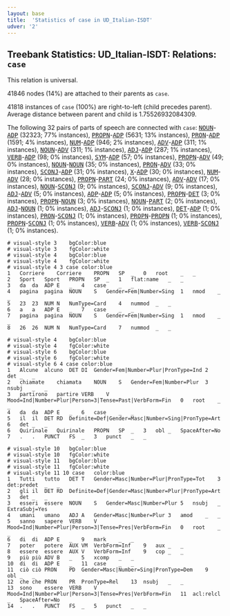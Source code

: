 ```yaml
---
layout: base
title:  'Statistics of case in UD_Italian-ISDT'
udver: '2'
---
```


## Treebank Statistics: UD_Italian-ISDT: Relations: `case`

This relation is universal.

41846 nodes (14%) are attached to their parents as `case`.

41818 instances of `case` (100%) are right-to-left (child precedes parent).
Average distance between parent and child is 1.75526932084309.

The following 32 pairs of parts of speech are connected with `case`: <tt><a href="it_isdt-pos-NOUN.html">NOUN</a></tt>-<tt><a href="it_isdt-pos-ADP.html">ADP</a></tt> (32323; 77% instances), <tt><a href="it_isdt-pos-PROPN.html">PROPN</a></tt>-<tt><a href="it_isdt-pos-ADP.html">ADP</a></tt> (5631; 13% instances), <tt><a href="it_isdt-pos-PRON.html">PRON</a></tt>-<tt><a href="it_isdt-pos-ADP.html">ADP</a></tt> (1591; 4% instances), <tt><a href="it_isdt-pos-NUM.html">NUM</a></tt>-<tt><a href="it_isdt-pos-ADP.html">ADP</a></tt> (946; 2% instances), <tt><a href="it_isdt-pos-ADV.html">ADV</a></tt>-<tt><a href="it_isdt-pos-ADP.html">ADP</a></tt> (311; 1% instances), <tt><a href="it_isdt-pos-NOUN.html">NOUN</a></tt>-<tt><a href="it_isdt-pos-ADV.html">ADV</a></tt> (311; 1% instances), <tt><a href="it_isdt-pos-ADJ.html">ADJ</a></tt>-<tt><a href="it_isdt-pos-ADP.html">ADP</a></tt> (287; 1% instances), <tt><a href="it_isdt-pos-VERB.html">VERB</a></tt>-<tt><a href="it_isdt-pos-ADP.html">ADP</a></tt> (98; 0% instances), <tt><a href="it_isdt-pos-SYM.html">SYM</a></tt>-<tt><a href="it_isdt-pos-ADP.html">ADP</a></tt> (57; 0% instances), <tt><a href="it_isdt-pos-PROPN.html">PROPN</a></tt>-<tt><a href="it_isdt-pos-ADV.html">ADV</a></tt> (49; 0% instances), <tt><a href="it_isdt-pos-NOUN.html">NOUN</a></tt>-<tt><a href="it_isdt-pos-NOUN.html">NOUN</a></tt> (35; 0% instances), <tt><a href="it_isdt-pos-PRON.html">PRON</a></tt>-<tt><a href="it_isdt-pos-ADV.html">ADV</a></tt> (33; 0% instances), <tt><a href="it_isdt-pos-SCONJ.html">SCONJ</a></tt>-<tt><a href="it_isdt-pos-ADP.html">ADP</a></tt> (31; 0% instances), <tt><a href="it_isdt-pos-X.html">X</a></tt>-<tt><a href="it_isdt-pos-ADP.html">ADP</a></tt> (30; 0% instances), <tt><a href="it_isdt-pos-NUM.html">NUM</a></tt>-<tt><a href="it_isdt-pos-ADV.html">ADV</a></tt> (28; 0% instances), <tt><a href="it_isdt-pos-PROPN.html">PROPN</a></tt>-<tt><a href="it_isdt-pos-PART.html">PART</a></tt> (24; 0% instances), <tt><a href="it_isdt-pos-ADV.html">ADV</a></tt>-<tt><a href="it_isdt-pos-ADV.html">ADV</a></tt> (17; 0% instances), <tt><a href="it_isdt-pos-NOUN.html">NOUN</a></tt>-<tt><a href="it_isdt-pos-SCONJ.html">SCONJ</a></tt> (9; 0% instances), <tt><a href="it_isdt-pos-SCONJ.html">SCONJ</a></tt>-<tt><a href="it_isdt-pos-ADV.html">ADV</a></tt> (9; 0% instances), <tt><a href="it_isdt-pos-ADJ.html">ADJ</a></tt>-<tt><a href="it_isdt-pos-ADV.html">ADV</a></tt> (5; 0% instances), <tt><a href="it_isdt-pos-ADP.html">ADP</a></tt>-<tt><a href="it_isdt-pos-ADP.html">ADP</a></tt> (5; 0% instances), <tt><a href="it_isdt-pos-PROPN.html">PROPN</a></tt>-<tt><a href="it_isdt-pos-DET.html">DET</a></tt> (3; 0% instances), <tt><a href="it_isdt-pos-PROPN.html">PROPN</a></tt>-<tt><a href="it_isdt-pos-NOUN.html">NOUN</a></tt> (3; 0% instances), <tt><a href="it_isdt-pos-NOUN.html">NOUN</a></tt>-<tt><a href="it_isdt-pos-PART.html">PART</a></tt> (2; 0% instances), <tt><a href="it_isdt-pos-ADJ.html">ADJ</a></tt>-<tt><a href="it_isdt-pos-NOUN.html">NOUN</a></tt> (1; 0% instances), <tt><a href="it_isdt-pos-ADJ.html">ADJ</a></tt>-<tt><a href="it_isdt-pos-SCONJ.html">SCONJ</a></tt> (1; 0% instances), <tt><a href="it_isdt-pos-DET.html">DET</a></tt>-<tt><a href="it_isdt-pos-ADP.html">ADP</a></tt> (1; 0% instances), <tt><a href="it_isdt-pos-PRON.html">PRON</a></tt>-<tt><a href="it_isdt-pos-SCONJ.html">SCONJ</a></tt> (1; 0% instances), <tt><a href="it_isdt-pos-PROPN.html">PROPN</a></tt>-<tt><a href="it_isdt-pos-PROPN.html">PROPN</a></tt> (1; 0% instances), <tt><a href="it_isdt-pos-PROPN.html">PROPN</a></tt>-<tt><a href="it_isdt-pos-SCONJ.html">SCONJ</a></tt> (1; 0% instances), <tt><a href="it_isdt-pos-VERB.html">VERB</a></tt>-<tt><a href="it_isdt-pos-ADV.html">ADV</a></tt> (1; 0% instances), <tt><a href="it_isdt-pos-VERB.html">VERB</a></tt>-<tt><a href="it_isdt-pos-SCONJ.html">SCONJ</a></tt> (1; 0% instances).


~~~ conllu
# visual-style 3	bgColor:blue
# visual-style 3	fgColor:white
# visual-style 4	bgColor:blue
# visual-style 4	fgColor:white
# visual-style 4 3 case	color:blue
1	Corriere	Corriere	PROPN	SP	_	0	root	_	_
2	Sport	Sport	PROPN	SP	_	1	flat:name	_	_
3	da	da	ADP	E	_	4	case	_	_
4	pagina	pagina	NOUN	S	Gender=Fem|Number=Sing	1	nmod	_	_
5	23	23	NUM	N	NumType=Card	4	nummod	_	_
6	a	a	ADP	E	_	7	case	_	_
7	pagina	pagina	NOUN	S	Gender=Fem|Number=Sing	1	nmod	_	_
8	26	26	NUM	N	NumType=Card	7	nummod	_	_

~~~


~~~ conllu
# visual-style 4	bgColor:blue
# visual-style 4	fgColor:white
# visual-style 6	bgColor:blue
# visual-style 6	fgColor:white
# visual-style 6 4 case	color:blue
1	Alcune	alcuno	DET	DI	Gender=Fem|Number=Plur|PronType=Ind	2	det	_	_
2	chiamate	chiamata	NOUN	S	Gender=Fem|Number=Plur	3	nsubj	_	_
3	partirono	partire	VERB	V	Mood=Ind|Number=Plur|Person=3|Tense=Past|VerbForm=Fin	0	root	_	_
4	da	da	ADP	E	_	6	case	_	_
5	il	il	DET	RD	Definite=Def|Gender=Masc|Number=Sing|PronType=Art	6	det	_	_
6	Quirinale	Quirinale	PROPN	SP	_	3	obl	_	SpaceAfter=No
7	.	.	PUNCT	FS	_	3	punct	_	_

~~~


~~~ conllu
# visual-style 10	bgColor:blue
# visual-style 10	fgColor:white
# visual-style 11	bgColor:blue
# visual-style 11	fgColor:white
# visual-style 11 10 case	color:blue
1	Tutti	tutto	DET	T	Gender=Masc|Number=Plur|PronType=Tot	3	det:predet	_	_
2	gli	il	DET	RD	Definite=Def|Gender=Masc|Number=Plur|PronType=Art	3	det	_	_
3	esseri	essere	NOUN	S	Gender=Masc|Number=Plur	5	nsubj	_	ExtraSubj=Yes
4	umani	umano	ADJ	A	Gender=Masc|Number=Plur	3	amod	_	_
5	sanno	sapere	VERB	V	Mood=Ind|Number=Plur|Person=3|Tense=Pres|VerbForm=Fin	0	root	_	_
6	di	di	ADP	E	_	9	mark	_	_
7	poter	potere	AUX	VM	VerbForm=Inf	9	aux	_	_
8	essere	essere	AUX	V	VerbForm=Inf	9	cop	_	_
9	più	più	ADV	B	_	5	xcomp	_	_
10	di	di	ADP	E	_	11	case	_	_
11	ciò	ciò	PRON	PD	Gender=Masc|Number=Sing|PronType=Dem	9	obl	_	_
12	che	che	PRON	PR	PronType=Rel	13	nsubj	_	_
13	sono	essere	VERB	V	Mood=Ind|Number=Plur|Person=3|Tense=Pres|VerbForm=Fin	11	acl:relcl	_	SpaceAfter=No
14	.	.	PUNCT	FS	_	5	punct	_	_

~~~


